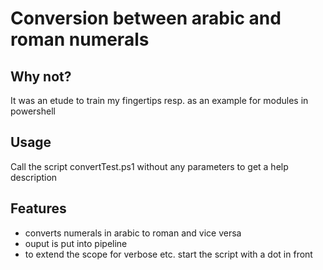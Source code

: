 # Conversion between arabic and roman numerals

## Why not?

It was an etude to train my fingertips resp. as an example for modules in powershell

## Usage

Call the script convertTest.ps1 without any parameters to get a help description

## Features

* converts numerals in arabic to roman and vice versa
* ouput is put into pipeline
* to extend the scope for verbose etc. start the script with a dot in front
